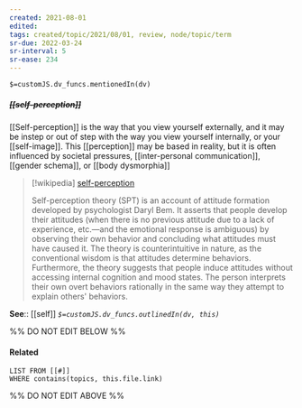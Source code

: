```yaml
---
created: 2021-08-01
edited: 
tags: created/topic/2021/08/01, review, node/topic/term
sr-due: 2022-03-24
sr-interval: 5
sr-ease: 234
---
```

`$=customJS.dv_funcs.mentionedIn(dv)`

##### <s class="topic-title">[[self-perception]]</s>

[[Self-perception]] is the way that you view yourself externally, and it may be instep or out of step with the way you view yourself internally, or your [[self-image]]. This [[perception]] may be based in reality, but it is often influenced by societal pressures, [[inter-personal communication]], [[gender schema]], or [[body dysmorphia]]

> [!wikipedia] [self-perception](https://en.wikipedia.org/wiki/Self-perception%20theory)
> 
> Self-perception theory (SPT) is an account of attitude formation developed by psychologist Daryl Bem. It asserts that people develop their attitudes (when there is no previous attitude due to a lack of experience, etc.—and the emotional response is ambiguous) by observing their own behavior and concluding what attitudes must have caused it. The theory is counterintuitive in nature, as the conventional wisdom is that attitudes determine behaviors. Furthermore, the theory suggests that people induce attitudes without accessing internal cognition and mood states. The person interprets their own overt behaviors rationally in the same way they attempt to explain others' behaviors.
>


**See**:: [[self]]
*`$=customJS.dv_funcs.outlinedIn(dv, this)`*

%% DO NOT EDIT BELOW %%
#### Related 
```dataview
LIST FROM [[#]]
WHERE contains(topics, this.file.link)
```
%% DO NOT EDIT ABOVE %%
